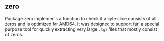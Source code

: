 ## zero

Package zero implements a function to check if a byte slice consists of all zeros and is optimized for AMD64.  It was designed to support [far](https://github.com/charlievieth/far), a special purpose tool for quickly extracting very large `.tgz` files that mostly consist of zeros.
